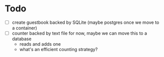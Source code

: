 # Todo

- [ ] create guestbook backed by SQLite (maybe postgres once we move to a container)
- [ ] counter backed by text file for now, maybe we can move this to a database
  - reads and adds one
  - what's an efficient counting strategy?
